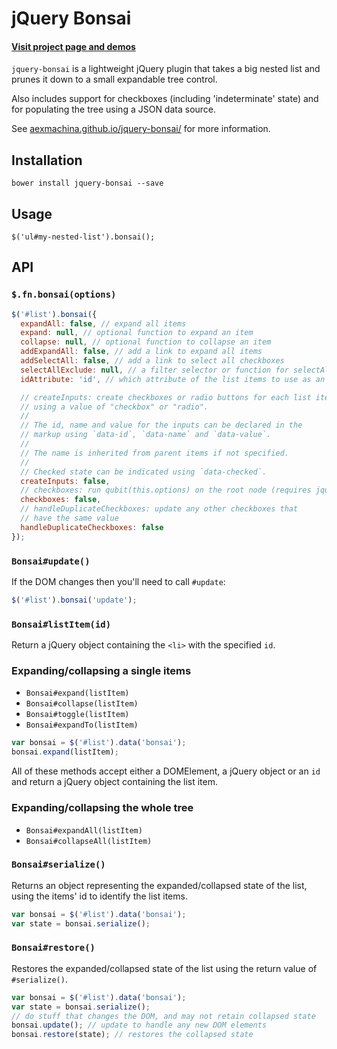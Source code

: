 # jQuery Bonsai

#### [Visit project page and demos](http://aexmachina.info/jquery-bonsai)

`jquery-bonsai` is a lightweight jQuery plugin that takes a big nested list and prunes it down to a small expandable 
tree control.

Also includes support for checkboxes (including 'indeterminate' state) and for populating the tree using a JSON data source.

See [aexmachina.github.io/jquery-bonsai/](http://aexmachina.github.io/jquery-bonsai/) for more information.

## Installation

```
bower install jquery-bonsai --save
```

## Usage

```
$('ul#my-nested-list').bonsai();
```

## API

### `$.fn.bonsai(options)`

```js
$('#list').bonsai({
  expandAll: false, // expand all items
  expand: null, // optional function to expand an item
  collapse: null, // optional function to collapse an item
  addExpandAll: false, // add a link to expand all items
  addSelectAll: false, // add a link to select all checkboxes
  selectAllExclude: null, // a filter selector or function for selectAll
  idAttribute: 'id', // which attribute of the list items to use as an id

  // createInputs: create checkboxes or radio buttons for each list item
  // using a value of "checkbox" or "radio".
  //
  // The id, name and value for the inputs can be declared in the
  // markup using `data-id`, `data-name` and `data-value`.
  //
  // The name is inherited from parent items if not specified.
  //
  // Checked state can be indicated using `data-checked`.
  createInputs: false,
  // checkboxes: run qubit(this.options) on the root node (requires jquery.qubit)
  checkboxes: false,
  // handleDuplicateCheckboxes: update any other checkboxes that
  // have the same value
  handleDuplicateCheckboxes: false
});
```

### `Bonsai#update()`

If the DOM changes then you'll need to call `#update`:

```js
$('#list').bonsai('update');
```

### `Bonsai#listItem(id)`

Return a jQuery object containing the `<li>` with the specified `id`.

### Expanding/collapsing a single items

- `Bonsai#expand(listItem)`
- `Bonsai#collapse(listItem)`
- `Bonsai#toggle(listItem)`
- `Bonsai#expandTo(listItem)`

```js
var bonsai = $('#list').data('bonsai');
bonsai.expand(listItem);
```

All of these methods accept either a DOMElement, a jQuery object or an `id` and return a 
jQuery object containing the list item.

### Expanding/collapsing the whole tree

- `Bonsai#expandAll(listItem)`
- `Bonsai#collapseAll(listItem)`

### `Bonsai#serialize()`

Returns an object representing the expanded/collapsed state of the list, using the items' id
to identify the list items.

```js
var bonsai = $('#list').data('bonsai');
var state = bonsai.serialize();
```

### `Bonsai#restore()`

Restores the expanded/collapsed state of the list using the return value of `#serialize()`.

```js
var bonsai = $('#list').data('bonsai');
var state = bonsai.serialize();
// do stuff that changes the DOM, and may not retain collapsed state
bonsai.update(); // update to handle any new DOM elements
bonsai.restore(state); // restores the collapsed state
```
